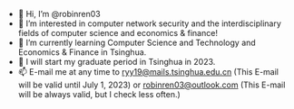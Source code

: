 - 👋 Hi, I’m @robinren03
- 👀 I’m interested in computer network security and the interdisciplinary fields of computer science and economics & finance!
- 🌱 I’m currently learning Computer Science and Technology and Economics & Finance in Tsinghua.
- 💞️ I will start my graduate period in Tsinghua in 2023.
- 📫 E-mail me at any time to ryy19@mails.tsinghua.edu.cn (This E-mail will be valid until July 1, 2023) or robinren03@outlook.com (This E-mail will be always valid, but I check less often.)
